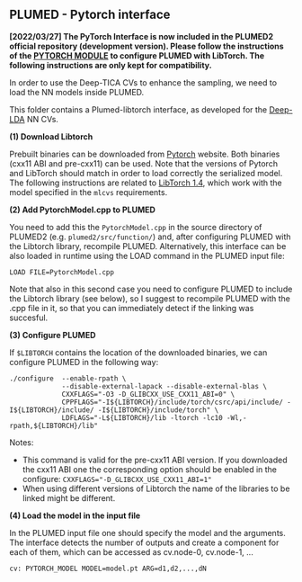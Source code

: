## PLUMED - Pytorch interface

**[2022/03/27] The PyTorch Interface is now included in the PLUMED2 official repository (development version). Please follow the instructions of the [PYTORCH MODULE](https://www.plumed.org/doc-master/user-doc/html/_p_y_t_o_r_c_h.html) to configure PLUMED with LibTorch. The following instructions are only kept for compatibility.**

In order to use the Deep-TICA CVs to enhance the sampling, we need to load the NN models inside PLUMED.

This folder contains a Plumed-libtorch interface, as developed for the [Deep-LDA](https://github.com/luigibonati/data-driven-CVs) NN CVs.

**(1) Download Libtorch**

Prebuilt binaries can be downloaded from [Pytorch](https://pytorch.org/) website. Both binaries (cxx11 ABI and pre-cxx11) can be used. Note that the versions of Pytorch and LibTorch should match in order to load correctly the serialized model. The following instructions are related to [LibTorch 1.4](http://download.pytorch.org/libtorch/cpu/libtorch-shared-with-deps-1.4.0%2Bcpu.zip), which work with the model specified in the `mlcvs` requirements.

**(2) Add PytorchModel.cpp to PLUMED**

You need to add this the `PytorchModel.cpp` in the source directory of PLUMED2 (e.g. `plumed2/src/function/`) and, after configuring PLUMED with the Libtorch library, recompile PLUMED. 
Alternatively, this interface can be also loaded in runtime using the LOAD command in the PLUMED input file: 
```
LOAD FILE=PytorchModel.cpp
```
Note that also in this second case you need to configure PLUMED to include the Libtorch library (see below), so I suggest to recompile PLUMED with the .cpp file in it, so that you can immediately detect if the linking was succesful.

**(3) Configure PLUMED**

If `$LIBTORCH` contains the location of the downloaded binaries, we can configure PLUMED in the following way:

```
./configure  --enable-rpath \
             --disable-external-lapack --disable-external-blas \
             CXXFLAGS="-O3 -D_GLIBCXX_USE_CXX11_ABI=0" \
             CPPFLAGS="-I${LIBTORCH}/include/torch/csrc/api/include/ -I${LIBTORCH}/include/ -I${LIBTORCH}/include/torch" \
             LDFLAGS="-L${LIBTORCH}/lib -ltorch -lc10 -Wl,-rpath,${LIBTORCH}/lib"
```

Notes:
- This command is valid for the pre-cxx11 ABI version. If you downloaded the cxx11 ABI one the corresponding option should be enabled in the configure: `CXXFLAGS="-D_GLIBCXX_USE_CXX11_ABI=1"`
- When using different versions of Libtorch the name of the libraries to be linked might be different.


**(4) Load the model in the input file**

In the PLUMED input file one should specify the model and the arguments. The interface detects the number of outputs and create a component for each of them, which can be accessed as cv.node-0, cv.node-1, ... 
```
cv: PYTORCH_MODEL MODEL=model.pt ARG=d1,d2,...,dN
```
